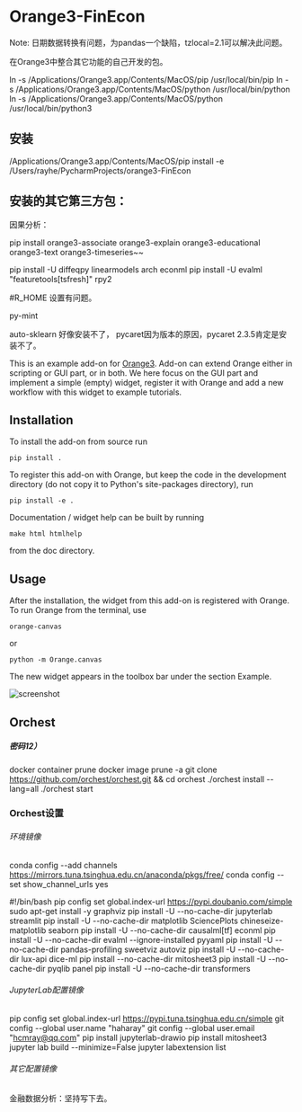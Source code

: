 Orange3-FinEcon
======================

Note: 日期数据转换有问题，为pandas一个缺陷，tzlocal=2.1可以解决此问题。

在Orange3中整合其它功能的自己开发的包。

ln -s /Applications/Orange3.app/Contents/MacOS/pip /usr/local/bin/pip
ln -s /Applications/Orange3.app/Contents/MacOS/python /usr/local/bin/python
ln -s /Applications/Orange3.app/Contents/MacOS/python /usr/local/bin/python3

## 安装

/Applications/Orange3.app/Contents/MacOS/pip install -e /Users/rayhe/PycharmProjects/orange3-FinEcon

## 安装的其它第三方包：

因果分析：

pip install orange3-associate  orange3-explain orange3-educational orange3-text orange3-timeseries~~

pip install -U diffeqpy  linearmodels arch econml
pip install -U evalml "featuretools[tsfresh]" rpy2

#R_HOME  设置有问题。

py-mint


auto-sklearn 好像安装不了，
pycaret因为版本的原因，pycaret 2.3.5肯定是安装不了。


This is an example add-on for [Orange3](http://orange.biolab.si). Add-on can extend Orange either 
in scripting or GUI part, or in both. We here focus on the GUI part and implement a simple (empty) widget,
register it with Orange and add a new workflow with this widget to example tutorials.

Installation
------------

To install the add-on from source run

    pip install .

To register this add-on with Orange, but keep the code in the development directory (do not copy it to 
Python's site-packages directory), run

    pip install -e .

Documentation / widget help can be built by running

    make html htmlhelp

from the doc directory.

Usage
-----

After the installation, the widget from this add-on is registered with Orange. To run Orange from the terminal,
use

    orange-canvas

or

    python -m Orange.canvas

The new widget appears in the toolbox bar under the section Example.

![screenshot](https://github.com/biolab/orange3-example-addon/blob/master/screenshot.png)


##  Orchest
##### 密码12）
docker container prune
docker image prune -a
git clone https://github.com/orchest/orchest.git && cd orchest
./orchest install --lang=all
./orchest start

### Orchest设置

###### 环境镜像
conda config --add channels https://mirrors.tuna.tsinghua.edu.cn/anaconda/pkgs/free/
conda config --set show_channel_urls yes

#!/bin/bash
pip config set global.index-url https://pypi.doubanio.com/simple
sudo apt-get install -y graphviz
pip install -U --no-cache-dir jupyterlab streamlit
pip install -U --no-cache-dir matplotlib SciencePlots chineseize-matplotlib seaborn
pip install -U --no-cache-dir causalml[tf] econml
pip install -U --no-cache-dir evalml --ignore-installed pyyaml
pip install -U --no-cache-dir pandas-profiling sweetviz autoviz
pip install -U --no-cache-dir lux-api dice-ml
pip install --no-cache-dir mitosheet3
pip install -U --no-cache-dir pyqlib panel
pip install -U --no-cache-dir transformers

###### JupyterLab配置镜像
pip config set global.index-url https://pypi.tuna.tsinghua.edu.cn/simple
git config --global user.name "haharay"
git config --global user.email "hcmray@qq.com"
pip install jupyterlab-drawio
pip install mitosheet3
jupyter lab build --minimize=False
jupyter labextension list


###### 其它配置镜像
金融数据分析：坚持写下去。